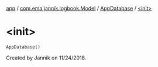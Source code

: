 [app](../../index.md) / [com.ema.jannik.logbook.Model](../index.md) / [AppDatabase](index.md) / [&lt;init&gt;](./-init-.md)

# &lt;init&gt;

`AppDatabase()`

Created by Jannik on 11/24/2018.

